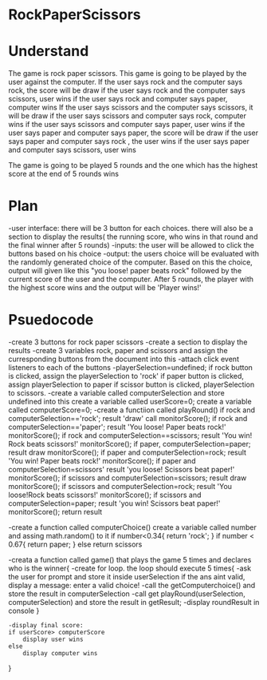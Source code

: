 # RockPaperScissors

# Understand

The game is rock paper scissors. This game is going to be played by the user against the computer. 
If the user says rock and the computer says rock, the score will be draw
if the user says rock and the computer says scissors, user wins
if the user says rock and computer says paper, computer wins
If the user says scissors and the computer says scissors, it will be draw
if the user says scissors and computer says rock, computer wins
if the user says scissors and computer says paper, user wins
if the user says paper and computer says paper, the score will be draw
if the user says paper and computer says rock , the user wins
if the user says paper and computer says scissors, user wins

The game is going to be played 5 rounds and the one which has the highest score at the end of 5 rounds wins

# Plan 

-user interface: there will be 3 button for each choices. there will also be a section to display the results( the 
running score, who wins in that round and the final winner after 5 rounds)
-inputs: the user will be allowed to click the buttons based on his choice
-output: the users choice will be evaluated with the randomly generated choice of the computer. Based on this the choice, output will 
         given like this "you loose! paper beats rock" followed by the current score of the user and the computer. After 5 rounds, the 
         player with the highest score wins and the output will be 'Player wins!'

# Psuedocode
-create 3 buttons for rock paper scissors
-create a section to display the results
-create 3 variables rock, paper and scissors and assign the curresponding buttons from the document into this
-attach click event listeners to each of the buttons
-playerSelection=undefined;
    if rock button is clicked, assign the playerSelection to 'rock'
    if paper button is clicked, assign playerSelection to paper
    if scissor button is clicked, playerSelection to scissors.
-create a variable called computerSelection and store undefined into this
 create a variable called userScore=0;
 create a variable called computerScore=0;
-create a functiion called playRound() 
        if rock and computerSelection=='rock'; result 'draw' 
        call monitorScore();
        if rock and computerSelection=='paper'; result 'You loose! Paper beats rock!'
        monitorScore();
        if rock and computerSelection==scissors; result 'You win! Rock beats scissors!'
        monitorScore();
        if paper, computerSelection=paper; result draw
        monitorScore();
        if paper and computerSelection=rock; result 'You win! Paper beats rock!'
        monitorScore();
        if paper and computerSelection=scissors' result 'you loose! Scissors beat paper!'
        monitorScore();
        if scissors and computerSelection=scissors; result draw
        monitorScore();
        if scissors and computerSelection=rock; result 'You loose!Rock beats scissors!'
        monitorScore();
        if scissors and computerSelection=paper; result 'you win! Scissors beat paper!'
        monitorScore();
        return result
    
-create a function called computerChoice()
    create a variable called number and assing math.random() to it
    if number<0.34{
        return 'rock';
    }
    if number < 0.67{
        return paper;
    }
    else return scissors


-creata a function called game() that plays the game 5 times and declares who is the winner{
    -create for loop. the loop should execute 5 times{
        -ask the user for prompt and store it inside userSelection
            if the ans aint valid, display a message: enter a valid choice!
        -call the getComputerchoice() and store the result in computerSelection
        -call get playRound(userSelection, computerSelection) and store the result in getResult;
        -display roundResult in console
    }


    -display final score:
    if userScore> computerScore 
        display user wins
    else 
        display computer wins

}

